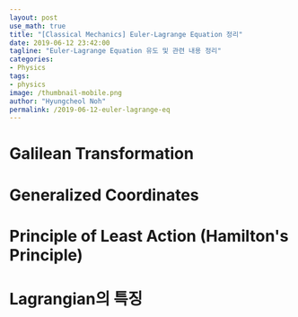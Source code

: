 ```yaml
---
layout: post
use_math: true
title: "[Classical Mechanics] Euler-Lagrange Equation 정리"
date: 2019-06-12 23:42:00
tagline: "Euler-Lagrange Equation 유도 및 관련 내용 정리"
categories:
- Physics
tags:
- physics
image: /thumbnail-mobile.png
author: "Hyungcheol Noh"
permalink: /2019-06-12-euler-lagrange-eq
---
```


# Galilean Transformation

# Generalized Coordinates

# Principle of Least Action (Hamilton's Principle)

# Lagrangian의 특징


